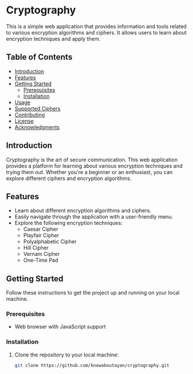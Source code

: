 # Cryptography

This is a simple web application that provides information and tools related to various encryption algorithms and ciphers. It allows users to learn about encryption techniques and apply them.

## Table of Contents

- [Introduction](#introduction)
- [Features](#features)
- [Getting Started](#getting-started)
  - [Prerequisites](#prerequisites)
  - [Installation](#installation)
- [Usage](#usage)
- [Supported Ciphers](#supported-ciphers)
- [Contributing](#contributing)
- [License](#license)
- [Acknowledgments](#acknowledgments)

## Introduction

Cryptography is the art of secure communication. This web application provides a platform for learning about various encryption techniques and trying them out. Whether you're a beginner or an enthusiast, you can explore different ciphers and encryption algorithms.

## Features

- Learn about different encryption algorithms and ciphers.
- Easily navigate through the application with a user-friendly menu.
- Explore the following encryption techniques:
  - Caesar Cipher
  - Playfair Cipher
  - Polyalphabetic Cipher
  - Hill Cipher
  - Vernam Cipher
  - One-Time Pad

## Getting Started

Follow these instructions to get the project up and running on your local machine.

### Prerequisites

- Web browser with JavaScript support

### Installation

1. Clone the repository to your local machine:

   ```bash
   git clone https://github.com/knowaboutayan/cryptography.git
